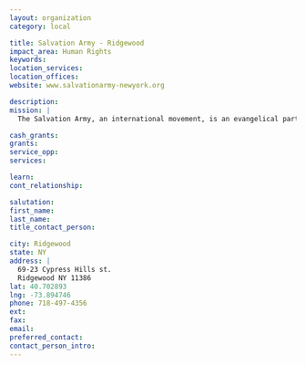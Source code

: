 ```yaml
---
layout: organization
category: local

title: Salvation Army - Ridgewood
impact_area: Human Rights
keywords: 
location_services: 
location_offices: 
website: www.salvationarmy-newyork.org

description: 
mission: |
  The Salvation Army, an international movement, is an evangelical part of the universal Christian Church. Its message is based on the Bible. Its ministry is motivated by the love of God. Its mission is to preach the gospel of Jesus Christ and to meet human needs in His name without discrimination.

cash_grants: 
grants: 
service_opp: 
services: 

learn: 
cont_relationship: 

salutation: 
first_name: 
last_name: 
title_contact_person: 

city: Ridgewood
state: NY
address: |
  69-23 Cypress Hills st.  
  Ridgewood NY 11386
lat: 40.702893
lng: -73.894746
phone: 718-497-4356
ext: 
fax: 
email: 
preferred_contact: 
contact_person_intro: 
---
```

